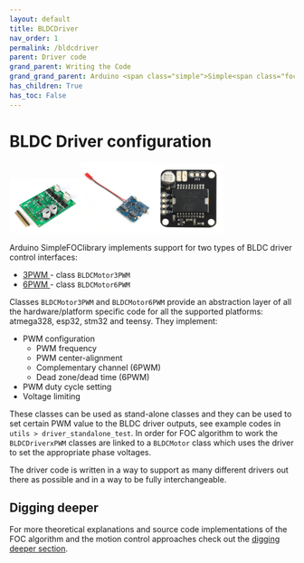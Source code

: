```yaml
---
layout: default
title: BLDCDriver
nav_order: 1
permalink: /bldcdriver
parent: Driver code
grand_parent: Writing the Code
grand_grand_parent: Arduino <span class="simple">Simple<span class="foc">FOC</span>library</span>
has_children: True
has_toc: False
---
```


# BLDC Driver configuration

<div class="width60">
<img src="extras/Images/drv8302.png" style="width:25%;display:inline"><img src="extras/Images/bgc_30.jpg" style="width:25%;display:inline"><img src="extras/Images/l6234.jpg" style="width:25%;display:inline">
</div>

Arduino <span class="simple">Simple<span class="foc">FOC</span>library</span> implements support for two types of BLDC driver control interfaces:<br>
- [3PWM <i class="fa fa-external-link"></i>](bldcdriver3pwm) - class `BLDCMotor3PWM`
- [6PWM <i class="fa fa-external-link"></i>](bldcdriver6pwm) - class `BLDCMotor6PWM`

Classes `BLDCMotor3PWM` and  `BLDCMotor6PWM` provide an abstraction layer of all the hardware/platform specific code for all the supported platforms: atmega328, esp32, stm32 and teensy. 
They implement:
- PWM configuration
    - PWM frequency
    - PWM center-alignment 
    - Complementary channel  (6PWM)
    - Dead zone/dead time  (6PWM)
- PWM duty cycle setting 
- Voltage limiting

These classes can be used as stand-alone classes and they can be used to set certain PWM value to the BLDC driver outputs, see example codes in `utils > driver_standalone_test`.
In order for FOC algorithm to work the `BLDCDriverxPWM` classes are linked to a `BLDCMotor` class which uses the driver to set the appropriate phase voltages.   

The driver code is written in a way to support as many different drivers out there as possible and in a way to be fully interchangeable. 

## Digging deeper
For more theoretical explanations and source code implementations of the FOC algorithm and the motion control approaches check out the [digging deeper section](digging_deeper).

